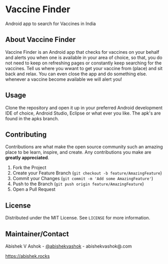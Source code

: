 # Vaccine Finder
Android app to search for Vaccines in India

<!-- GETTING STARTED -->
## About Vaccine Finder

Vaccine Finder is an Android app that checks for vaccines on your behalf and alerts you when one is available in your area of choice, so that, you do not need to keep on refreshing pages or constantly keep searching for the vaccines.
Tell us where you wwant to get your vaccine from (place) and sit back and relax. You can even close the app and do something else. whenever a vaccine become available we will alert you!


<!-- USAGE EXAMPLES -->
## Usage

Clone the repository and open it up in your preferred Android development IDE of choice, Android Studio, Eclipse or what ever you like.
The apk's are found in the apks branch.


<!-- CONTRIBUTING -->
## Contributing

Contributions are what make the open source community such an amazing place to be learn, inspire, and create. Any contributions you make are **greatly appreciated**.

1. Fork the Project
2. Create your Feature Branch (`git checkout -b feature/AmazingFeature`)
3. Commit your Changes (`git commit -m 'Add some AmazingFeature'`)
4. Push to the Branch (`git push origin feature/AmazingFeature`)
5. Open a Pull Request

<!-- LICENSE -->
## License

Distributed under the MIT License. See `LICENSE` for more information.

## Maintainer/Contact

Abishek V Ashok - [@abishekvashok](https://twitter.com/abishekvashok) - abishekvashok@.com

https://abishek.rocks

